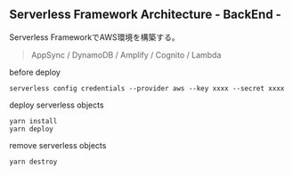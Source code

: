 ## Serverless Framework Architecture - BackEnd -

Serverless FrameworkでAWS環境を構築する。

> AppSync / DynamoDB / Amplify / Cognito / Lambda

before deploy

```
serverless config credentials --provider aws --key xxxx --secret xxxx
```

deploy serverless objects

```
yarn install
yarn deploy
```

remove serverless objects

```
yarn destroy
```